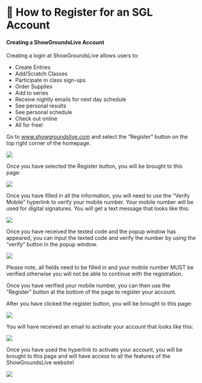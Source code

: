 # 📇 How to Register for an SGL Account

#### Creating a ShowGroundsLive Account

Creating a login at ShowGroundsLive allows users to:

* Create Entries
* Add/Scratch Classes
* Participate in class sign-ups
* Order Supplies
* Add to series
* Receive nightly emails for next day schedule
* See personal results
* See personal schedule
* Check out online
* All for free!

Go to www.showgroundslive.com and select the “Register” button on the top right corner of the homepage.

![](http://docs.showgroundsonline.com/wp-content/uploads/2022/07/img\_62e4072ea666b.png)

Once you have selected the Register button, you will be brought to this page:

![](http://docs.showgroundsonline.com/wp-content/uploads/2022/07/img\_62e4078185672.png)

Once you have filled in all the information, you will need to use the “Verify Mobile” hyperlink to verify your mobile number. Your mobile number will be used for digital signatures. You will get a text message that looks like this:

![](http://docs.showgroundsonline.com/wp-content/uploads/2022/07/img\_62e40c9e8d31d.png)

Once you have received the texted code and the popup window has appeared, you can input the texted code and verify the number by using the “verify” button in the popup window.

![](http://docs.showgroundsonline.com/wp-content/uploads/2022/07/img\_62e40ab9b19e6.png)

Please note, all fields need to be filled in and your mobile number MUST be verified otherwise you will not be able to continue with the registration.

Once you have verified your mobile number, you can then use the “Register” button at the bottom of the page to register your account.

After you have clicked the register button, you will be brought to this page:

![](http://docs.showgroundsonline.com/wp-content/uploads/2022/07/img\_62e40b44cdbda.png)

You will have received an email to activate your account that looks like this:

![](http://docs.showgroundsonline.com/wp-content/uploads/2022/07/img\_62e40be2b7161.png)

Once you have used the hyperlink to activate your account, you will be brought to this page and will have access to all the features of the ShowGroundsLive website!

![](http://docs.showgroundsonline.com/wp-content/uploads/2022/07/img\_62e40c1b3a0aa.png)

&#x20;
